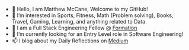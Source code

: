
- 👋 Hello, I am Matthew McCane, Welcome to my GitHub!
- 👀 I’m interested in Sports, Fitness, Math (Problem solving), Books, Travel, Gaming, Learning, and anything related to Data.
- 🌱 I am a Full Stack Engineering Fellow @ [Formation](https://formation.dev)
- 💞️ I’m currently looking for an Entry Level role in Software Engineering!
- 📫 I blog about my Daily Reflections on [Medium](https://medium.com/@DakuwoN) 


<!---
DakuwoN/DakuwoN is a ✨ special ✨ repository because its `README.md` (this file) appears on your GitHub profile.
You can click the Preview link to take a look at your changes.
--->
